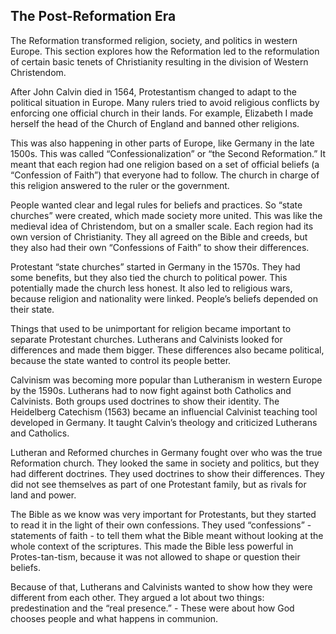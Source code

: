 ## The Post-Reformation Era

The Reformation transformed religion, society, and politics in western Europe.
This section explores how the Reformation led to the reformulation of certain basic tenets of Christianity resulting in the division of Western Christendom.

After John Calvin died in 1564, Protestantism changed to adapt to the political situation in Europe. Many rulers tried to avoid religious conflicts by enforcing one official church in their lands. For example, Elizabeth I made herself the head of the Church of England and banned other religions.

This was also happening in other parts of Europe, like Germany in the late 1500s. This was called “Confessionalization” or “the Second Reformation.” It meant that each region had one religion based on a set of official beliefs (a “Confession of Faith”) that everyone had to follow. The church in charge of this religion answered to the ruler or the government.

People wanted clear and legal rules for beliefs and practices. So “state churches” were created, which made society more united. This was like the medieval idea of Christendom, but on a smaller scale. Each region had its own version of Christianity. They all agreed on the Bible and creeds, but they also had their own “Confessions of Faith” to show their differences.

Protestant “state churches” started in Germany in the 1570s. They had some benefits, but they also tied the church to political power. This potentially made the church less honest. It also led to religious wars, because religion and nationality were linked. People’s beliefs depended on their state.

Things that used to be unimportant for religion became important to separate Protestant churches. Lutherans and Calvinists looked for differences and made them bigger. These differences also became political, because the state wanted to control its people better.

Calvinism was becoming more popular than Lutheranism in western Europe by the 1590s. Lutherans had to now fight against both Catholics and Calvinists. Both groups used doctrines to show their identity. The Heidelberg Catechism (1563) became an influencial Calvinist teaching tool developed in Germany. It taught Calvin’s theology and criticized Lutherans and Catholics.

Lutheran and Reformed churches in Germany fought over who was the true Reformation church. They looked the same in society and politics, but they had different doctrines. They used doctrines to show their differences. They did not see themselves as part of one Protestant family, but as rivals for land and power.

The Bible as we know was very important for Protestants, but they started to read it in the light of their own confessions. They used “confessions” - statements of faith - to tell them what the Bible meant without looking at the whole context of the scriptures. This made the Bible less powerful in Protes-tan-tism, because it was not allowed to shape or question their beliefs.

Because of that, Lutherans and Calvinists wanted to show how they were different from each other. They argued a lot about two things: predestination and the “real presence.” - These were about how God chooses people and what happens in communion.
